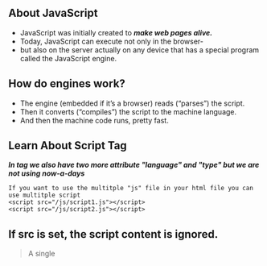 ## About JavaScript
- JavaScript was initially created to  ***make web pages alive.***
- Today, JavaScript can execute not only in the browser-
-  but also on the server actually on any device that has a special program called the JavaScript engine.

## How do engines work?
  - The engine (embedded if it’s a browser) reads (“parses”) the script.
  -  Then it converts (“compiles”) the script to the machine language.
  - And then the machine code runs, pretty fast.

## Learn About Script Tag
***In <script> </script> tag we also have two more attribute "language" and "type" but we are not using now-a-days***
```
If you want to use the multitple "js" file in your html file you can use multitple script
<script src="/js/script1.js"></script>
<script src="/js/script2.js"></script>
```

## If src is set, the script content is ignored.
> A single <script> tag can’t have both the src attribute and code inside.
This won’t work:

```
  <script src="file.js">
  alert(1); // the content is ignored, because src is set
</script>
We must choose either an external <script src="…"> or a regular <script> with code.

The example above can be split into two scripts to work:

<script src="file.js"></script>
<script>
  alert(1);
</script>
```
  
# Data Types in JavaScript
- Number
- BigINt
- Boolean
- Null
- Undefined
- Object
- String
  
 
# Modals in JavaScript
  - Alert ***It is used to only show the message***
  - Prompt ***It is used to ask some question***
  - Confirm ***It contains two button ok and cancel if user clikc on OK it return true otherwise false***
 
# Object in JavaScript
  ```
  > Object is not-Premitive data type
> An object can be created with figure brackets {…} with an optional list of properties. 
    A property is a “key: value” pair, where key is a string (also called a “property name”), and value can be anything.

/* Creating an empty object, we have to ways */

let user = new Object(); // "object constructor" syntax
let user = {};  // "object literal" syntax

/* You can also add a new key value pair like this */
let a = {
  name: "ankit",
  roll: "23",
};
a.school = "makaut";


/* you can also delete a key value pair */
let a = {
  name: "ankit",
  roll: "23",
};
a.school = "makaut";
delete a.name;

  ```
  
  
#Square Bracket in Object
  ```
    >For accesing the multivalue property
    > By using dot we can't access the the multivalue property

    let user = {};
    // set
    user["likes birds"] = true;
    // get
    alert(user["likes birds"]); // true
    // delete
    delete user["likes birds"];

    ###Computed Properties in Object 

    let x = "name";

    let obj = {
      [x]: "ankit",
    };

    console.log(obj);
  ```
  
  # Check Existing property or not
    - We have to ways to check the propery is present or not 
  ```
      let x = {};

      if (x.ankit === undefined) {
        console.log("Not present");
      } else {
        console.log("Present");
      }
  ```
  ## you can also check like this
  ```
    let x = {};
    if ("age" in x) {
      console.log("present");
    } else {
      console.log("not Present");
    }
  ```
  ## you can also run the loop
  ```
    let user = {
      name: "ankit",
      age: 20,
      school: "Makaut",
    };

    for (let key in user) {
      console.log(key);
      console.log(user[key]);
    }

  ```
  
  ## you also add the new value in the object like this
  ```
    let x = {
    name: "Ankit",
    };
    Object.assign(x, { age: 20, lapto: "Air" });
    console.log(x);
  ```
  ## copy the value of object we have two way
  - let temp = [...obj]
  - JSON.parse(JSON.stringify(x));
  - ***but the difference is those value undefined that value it don't copy***
  
  ## you can also write the function in the object
  ```
    let obj = {
      xyz() {
        console.log("check");
      },
      name: "Ankit",
    };
  ```
  
  # 'this' in object
  ```
      let user = {
      name: "John",
      age: 30,

      sayHi() {
        alert(this.name);
      },
    };

    user.sayHi();
  ```
  
# Optional Chaining in Object
  ```
  const user = {};
  console.log(user.name); ***it give undefined***
  ```
  ```
  console.log(user.name.something); ***it give error***
  console.log(user.name?.age);
  ```
  
# MAP and SET in Java Script
   ## Map is a collection of keyed data items, just like an Object. But the main difference is that Map allows keys of any type.
    - Methods and properties are:
    - new Map() – creates the map.
    - map.set(key, value) – stores the value by the key.
    - map.get(key) – returns the value by the key, undefined if key doesn’t exist in map.
    - map.has(key) – returns true if the key exists, false otherwise.
    - map.delete(key) – removes the value by the key.
    - map.clear() – removes everything from the map.
    - map.size – returns the current element count.

************************************
  ```
  let map = new Map();
  map.set(2, 1);
  map.set(3, 1);
  map.set(4, 1);
  map.set(5, 1);
  map.set(7, 2);
  map.set(7, map.get(7) === undefined ? 1 : map.get(7) + 1);
  console.log(map);
  ```

**************************************************************************
## FOR MAP VALUES ITERATION
```
  let recipeMap = new Map([
    ['cucumber', 500],
    ['tomatoes', 350],
    ['onion',    50]
  ]);

  // iterate over keys (vegetables)
  for (let vegetable of recipeMap.keys()) {
    alert(vegetable); // cucumber, tomatoes, onion
  }

  // iterate over values (amounts)
  for (let amount of recipeMap.values()) {
    alert(amount); // 500, 350, 50
  }

  // iterate over [key, value] entries
  for (let entry of recipeMap) { // the same as of recipeMap.entries()
    alert(entry); // cucumber,500 (and so on)
  }
```
********************************************************************************

  # Set 
  ***A Set is a special type collection – “set of values” (without keys), where each value may occur only once.***
  
  - Its main methods are
  - new Set(iterable) – creates the set, and if an iterable object is provided (usually an array), copies values from it into the set.
  - set.add(value) – adds a value, returns the set itself.
  - set.delete(value) – removes the value, returns true if value existed at the moment of the call, otherwise false.
  - set.has(value) – returns true if the value exists in the set, otherwise false.
  - set.clear() – removes everything from the set.
  - set.size – is the elements count.
  ```
  It store the unique value but not in sorted order
  Iteration over set
  for (let x of set) console.log(x);
  ```
  
# Array Method
  ```
  let arr = []
  arr.push(45);
  arr.pop();
  arr.shift()  it remove the first element, and also shrink the array size.

  arr.unshift("Ankit") it add the data at the beginning
  ```
  ### You can also write like this
  ```
  let arr = new Array(1, 2, 3);
  console.log(arr);
  ```
  
  *****************************************************************************************
  ```
  let arr = [1, 2, 3, 4];

  // delete arr[2];
  arr.splice(1, 2); // it remove the item from the array starting position from 1 and erase 2 item

  // it remove the items and push these three string
  arr.splice(1, 1, "ankit", "kumar", "yadav");

  arr.splice(1, 0); // it don't remove any element

  console.log(arr);
  ```

********************************************************************************************************
  ```
  let arr = [1, 2, 3, 4];
  // for each method for array traversing
  arr.forEach((value) => console.log(value));
```
****************************************************
##Searching Property( All three searching property takes 2 argument second one was optional)
1. indexOf()
  
  - let arr = [1,2,3,4];
  - const t = arr.indexOf(3);
  - if value is present in the array it give the index otherwise it give -1

2. arr.lastIndexOf(item, from) – same, but looks for from right to left.
3. arr.includes(item, from) – looks for item starting from index from, returns true if found.

*********************************************************************************************
##Find Method in Array
  ```
  // If not present it gives undefined

  let arr = [
    { name: "Ankit", id: 2 },
    { name: "sonu", id: 1 },
    { name: "MAnish", id: 3 },
  ];

  let user = arr.find((data) => data.name === "Ankit");
  console.log(user);
  ```

*********************************************************************************************
##Filter Method 
  ```
  let arr = [
  { name: "Ankit", id: 2 },
  { name: "sonu", id: 1 },
  { name: "MAnish", id: 3 },
  ];

  let temp = arr.filter((value) => value.id >= 2);
  console.log(temp);
  ```

***********************************
# Sorting in array
  ```
  let arr = [ 1, 2, 15 ];

  // the method reorders the content of arr
  arr.sort();

  alert( arr );  // 1, 15, 2
  ```
  
# Destructing in Object
  let arr = ["ankit", "kumar"];

let [first, second, third] = arr;
console.log(first, second, third);

In COnsole -> ankit kumar undefined

*********************
  ## Actually, we can use it with any iterable, not only arrays:
  ```
  let [a, b, c] = "abc"; // ["a", "b", "c"]
  let [one, two, three] = new Set([1, 2, 3]);
  ```
*********************************
```
let obj = {
  name: "Ankit",
  roll: "2",
};

for (let [key, value] of Object.entries(obj)) console.log(key, value);
```

******************************************************
  ```
let arr = [1, 2, 3, 4, 5, 6];

let [first, second, ...third] = arr;
console.log(first, second, third);
```

********************************************
  ```
let obj = {
  names: "Ankit",
  roll: 20,
};

const { names, roll } = obj;
console.log(names, roll);
  ```

****************************************


## "..." is rest operator ***Spread Operator***
  ### For Time Method
  - let obj = new Date();
  - console.log(obj.getFullYear());
  - console.log(obj.getMonth());
  - console.log(obj.getDate());
  - console.log(obj.getHours());
  - console.log(obj.getMinutes());
  - console.log(obj.getSeconds());

 
# JSON in java-script
  - IF we want to send some data to the server then we convert it to "JSON"
  - JSON.stringify to convert objects into JSON.
  - JSON.parse to convert JSON back into an object.
  ```
    let student = {
      name: "John",
      age: 30,
      isAdmin: false,
      courses: ["html", "css", "js"],
      wife: null,
    };

    let obj = JSON.stringify(student);
    console.log(obj);

    obj = JSON.parse(obj);
    console.log(obj);
  ```

  # How to sort object in javascript 
***We can sort the array of object like this***
  ```
let arr = [
  {
    name: "Ankit",
    roll: 2,
  },
  {
    name: "Sonu",
    roll: 1,
  },
  {
    name: "Aankit",
    roll: 5,
  },
  {
    name: "Rohan",
    roll: 2,
  },
];

arr.sort((a, b) => (a.name > b.name ? 1 : -1));

console.log(arr);
  ```
  ```
let arr = [];
arr.push(2);
arr.push(3);
arr.push(2, 3, 4);
// Size will be 5
```
  
***************************************************
```
function sum(x,y,...z){
    console.log(x);
    console.log(y);
    console.log(z); // z will print the array which contain [4,5,6,4]
};

sum(2,3,4,5,6,4)
  ```
****************************************************

## Blocks for let and const

## If a variable is declared inside a code block {...}, it’s only visible inside that block.
```
function sum() {
  let x = 2;
  return function () {
    let z = 2;
    return x + z;
  };
}

let z = sum();
console.log(z());

It prints 4 because of closure
```
***********************************************************************

# setTimeout() in JS
  ```
    function sum(x, y) {
      console.log(x + y);
    }

    let t = setTimeout(sum, 5000, 2, 3);

    let t2 = setTimeout(sum, 5000, 2, 4);

    clearTimeout(t2);

    console.log(t, t2);
  ```

- set time out returns a timerId
- you can also clear that Timer, once you clear that id than that funciton will not call in future 

***********************************************************************************************************
## Using setTimeout and setInterval together
```
// repeat with the interval of 2 seconds
let timerId = setInterval(() => console.log("start"), 2000);

// after 5 seconds stop
setTimeout(() => {
  clearInterval(timerId);
  console.log("stop");
}, 5000);
```
****************************************************************************

## Zero delay setTimeout
  - setTimeout(func, 0), or just setTimeout(func).


# Inheritance in Object
  ```
let animal = {
  eats: true,
};
let fox = {
  jumps: true,
};

fox.__proto__ = animal;

console.log(fox.eats);
```
*******************************************
  ```
let animal = {
  eats: true,
  walk() {
    alert("Animal walk");
  }
};

let rabbit = {
  jumps: true,
  __proto__: animal
};

// walk is taken from the prototype
rabbit.walk(); // Animal walk
```
  
****************************************************
  ```
You can also write Like this 
let animal = {
  eats: true,
  walk() {
    /* this method won't be used by rabbit */
  },
};

let rabbit = {
  __proto__: animal,
};

rabbit.walk = function () {
  alert("Rabbit! Bounce-bounce!");
};

console.log(rabbit);
```
***************************************************************
  
# Classes in JavaScript

***The “class” syntax***
- The basic syntax is:
```
class MyClass {
  // class methods
  constructor() { ... }
  method1() { ... }
  method2() { ... }
  method3() { ... }
  ...
}
  ```

************************************************
```
class User {
  constructor(name) {
    this.name = name;
  }
  sayHi() {
    console.log(this.name);
  }
}

let user = new User("Ankit");
user.sayHi();
```
**************************************************************************************************

## Inheritance in Class
```
class Animal {
  constructor(name) {
    this.speed = 0;
    this.name = name;
  }
  run(speed) {
    this.speed = speed;
    console.log("Run Function " + this.speed);
  }
  stop() {
    this.speed = 0;
    console.log("Stop Function " + this.name);
  }
}

let animal = new Animal("My animal");

class Rabbit extends Animal {
  hide() {
    console.log("hides Function");
  }
}
let rabbit = new Rabbit("White Rabbit");

rabbit.run(5); // White Rabbit runs with speed 5.
rabbit.hide(); // White Rabbit hides!
```

## Try and Catch block
  ```
  
try {
    console.log("Start of try runs");
    dfdfdf;
    console.log("End of try runs");
  } catch (err) {
    console.log(err.name); // ReferenceError
    console.log(err.message); // lalala is not defined
    console.log(err.stack);
  }
  ```

  # Callback in JS
  ***Passing a function to another function as an argument this is known as Callback***
  ```
  
const post = [
  { title: "First Post" },
  { title: "Second Post" },
  { title: "Third Post" },
];

function getPosts() {
  let t = "";
  setTimeout(() => {
    post.forEach((item) => {
      t += `<li>${item.title}</li>`;
    });
    document.body.innerHTML = t;
  }, 2000);
}

// getPosts();

function createPost(temp, callback) {
  setTimeout(() => {
    post.push(temp);
    callback();
  }, 3000);
}
createPost({ title: "forth post" }, getPosts);
  ```
 
# Promise in JS
```
  const post = [
  { title: "First Post" },
  { title: "Second Post" },
  { title: "Third Post" },
];

function getPosts() {
  let t = "";
  setTimeout(() => {
    post.forEach((item) => {
      t += `<li>${item.title}</li>`;
    });
    document.body.innerHTML = t;
  }, 1000);
}

function createPost(temp) {
  return new Promise((resolve, reject) => {
    setTimeout(() => {
      post.push(temp);
      reject("error something goes wrong");
    }, 2000);
  });
}

createPost({ title: "forth post" })
  .then(() => {
    getPosts();
  })
  .catch((e) => console.log(e));
```
  
# PROMISE AND FETCH 
  ```
  const promise1 = Promise.resolve("Hello World");
const promise2 = 10;
const promise3 = new Promise((resolve, reject) => {
  setTimeout(resolve, 2000, "How are you!");
});

const promise4 = fetch("https://jsonplaceholder.typicode.com/users").then(
  (res) => res.json()
);

Promise.all([promise1, promise2, promise3, promise4]).then((values) =>
  console.log(values)
);
  ```
  
# Async Await
  ```
  const post = [
  { title: "First Post" },
  { title: "Second Post" },
  { title: "Third Post" },
];

function getPosts() {
  let t = "";
  setTimeout(() => {
    post.forEach((item) => {
      t += `<li>${item.title}</li>`;
    });
    document.body.innerHTML = t;
  }, 1000);
}

function createPost(temp) {
  return new Promise((resolve, reject) => {
    setTimeout(() => {
      post.push(temp);
      resolve();
    }, 2000);
  });
}

async function init() {
  await createPost({ title: "Fourth" });
  getPosts();
}
init();
  ```
  
  ***********************************************
### WE CAN ALSO WRITE LIKE THIS

```
async function fetchUsers() {
  const res = await fetch("https://jsonplaceholder.typicode.com/users").then(
    (res) => res.json()
  );
  console.log(res);
}

fetchUsers();
  
  ```
  
  # Hoisting in JS
    - Hoisting is a phenomena where you can access the variable and function before its initialization.
```
  console.log(x);
console.log(add(2, 4));

var x = 4;
function add(x, y) {
  return x + y;
}
```
```
  Output - 
  undefined
  6
```

### but in case of "let" and "const" If you are trying to access the varibale it gives you "Reference" Error

## Scope Definition
  - The part of the code where you can access the specific variable 
  
## Scope Chain
- In this code first second() will find b inside the scope of second function, and then it find the scope of first function then it will find the global memory scope
- this is callled as scope chaining
  ```
    function first() {
      function second() {
        console.log(b);
      }
      second();
    }
    var b = 20;
    first();
  ```

## Block in JS
- We can use block by using {} these curly braces
- Definition ***block are used to combine  multiple statement such that JavaScript runs all the command assuming to be a single statement.***

## Shadowing in JS
  - shadowing is the concept where the vaule of variable is changed in the global memory scope
  - But it won't work in case of let and const
  ```
  var a = 20;
  {
    var a = 1;
    let b = 2;
    const c = 3;

    console.log(a, b, c);
  }
  console.log(a);
  ```

# Closure
  - Function bundled with its lexical environment is known as a closure. Whenever function is returned, 
  even if its vanished in execution context but still it remembers the reference it was pointing to. 
  - Its not just that function alone it returns but the entire closure and that's where it becomes interesting.
  ```
    function x() {
        let a = 20;
        function y() {
          console.log(a);
        }
        return y;
      }

      let z = x();
      z();
  ```
## Anonemous Function
  ### Function without name are called Anonemous Function
```
  (function () {
  console.log("Check");
})();

```

# Function Statement
  ```
  function a(){
    console.log("Check")
  }
  ```
# Function Expression
  ```
  const b = function (){
    console.log("Check")
  }
  ```
- The main difference b/w function statement and function expression is the hoisting

# Named Function Expression
  ```
  var b = function xyz(){
      console.log("Check")
  }
  b();
  xyz()// it gives you error
  ```

# Parameter and Argument
  ```
  function sum(a, b)  // parameter
  {
  }
  sum(2,4)  // argument
  ```
  
# First Class Function / First class citizen
  - the ability of function to be used as value and passed to a function and return from a function is known as first class function.

```
  var b = function (param) {
  function xyz() {
    param();
    console.log("Check");
  }
  return xyz;
};

function sum() {
  console.log("Sum function");
}

b(sum)();
```
  
# Arrow Function 
```
  const x = ()=>{};
```
  
## JavaScript is synchronous single threaded language it means it runs one command at a time in specific order.
  
#CallBack
- when you pass a function to a another function as an argument this is called as Callback function
- Sum function is called as CallBack function
```
  function b(param) {
  param();
}

function sum() {
  console.log("Sum function");
}

b(sum);

```
  
- then why the name is callback because we call that function sometime letter in our code that's why named is CallBack function.
  
  
  
  
  
  
  
  
  
  
  
  
  
  
